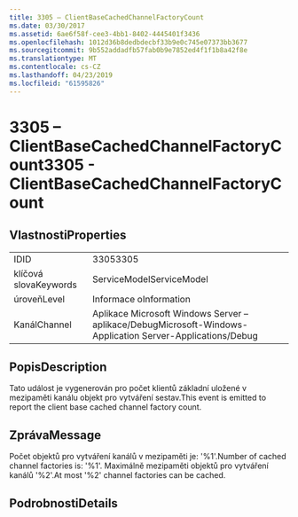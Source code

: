 ```yaml
---
title: 3305 – ClientBaseCachedChannelFactoryCount
ms.date: 03/30/2017
ms.assetid: 6ae6f58f-cee3-4bb1-8402-4445401f3436
ms.openlocfilehash: 1012d36b8dedbdecbf33b9e0c745e07373bb3677
ms.sourcegitcommit: 9b552addadfb57fab0b9e7852ed4f1f1b8a42f8e
ms.translationtype: MT
ms.contentlocale: cs-CZ
ms.lasthandoff: 04/23/2019
ms.locfileid: "61595826"
---
```

# <a name="3305---clientbasecachedchannelfactorycount"></a><span data-ttu-id="79794-102">3305 – ClientBaseCachedChannelFactoryCount</span><span class="sxs-lookup"><span data-stu-id="79794-102">3305 - ClientBaseCachedChannelFactoryCount</span></span>
## <a name="properties"></a><span data-ttu-id="79794-103">Vlastnosti</span><span class="sxs-lookup"><span data-stu-id="79794-103">Properties</span></span>  
  
|||  
|-|-|  
|<span data-ttu-id="79794-104">ID</span><span class="sxs-lookup"><span data-stu-id="79794-104">ID</span></span>|<span data-ttu-id="79794-105">3305</span><span class="sxs-lookup"><span data-stu-id="79794-105">3305</span></span>|  
|<span data-ttu-id="79794-106">klíčová slova</span><span class="sxs-lookup"><span data-stu-id="79794-106">Keywords</span></span>|<span data-ttu-id="79794-107">ServiceModel</span><span class="sxs-lookup"><span data-stu-id="79794-107">ServiceModel</span></span>|  
|<span data-ttu-id="79794-108">úroveň</span><span class="sxs-lookup"><span data-stu-id="79794-108">Level</span></span>|<span data-ttu-id="79794-109">Informace o</span><span class="sxs-lookup"><span data-stu-id="79794-109">Information</span></span>|  
|<span data-ttu-id="79794-110">Kanál</span><span class="sxs-lookup"><span data-stu-id="79794-110">Channel</span></span>|<span data-ttu-id="79794-111">Aplikace Microsoft Windows Server – aplikace/Debug</span><span class="sxs-lookup"><span data-stu-id="79794-111">Microsoft-Windows-Application Server-Applications/Debug</span></span>|  
  
## <a name="description"></a><span data-ttu-id="79794-112">Popis</span><span class="sxs-lookup"><span data-stu-id="79794-112">Description</span></span>  
 <span data-ttu-id="79794-113">Tato událost je vygenerován pro počet klientů základní uložené v mezipaměti kanálu objekt pro vytváření sestav.</span><span class="sxs-lookup"><span data-stu-id="79794-113">This event is emitted to report the client base cached channel factory count.</span></span>  
  
## <a name="message"></a><span data-ttu-id="79794-114">Zpráva</span><span class="sxs-lookup"><span data-stu-id="79794-114">Message</span></span>  
 <span data-ttu-id="79794-115">Počet objektů pro vytváření kanálů v mezipaměti je: '%1'.</span><span class="sxs-lookup"><span data-stu-id="79794-115">Number of cached channel factories is: '%1'.</span></span>  <span data-ttu-id="79794-116">Maximálně mezipaměti objektů pro vytváření kanálů '%2'.</span><span class="sxs-lookup"><span data-stu-id="79794-116">At most '%2' channel factories can be cached.</span></span>  
  
## <a name="details"></a><span data-ttu-id="79794-117">Podrobnosti</span><span class="sxs-lookup"><span data-stu-id="79794-117">Details</span></span>
